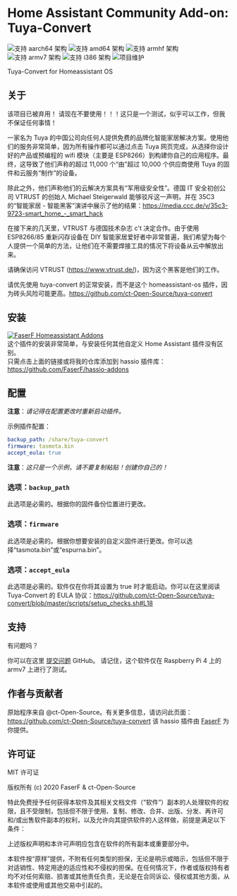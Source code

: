 # Home Assistant Community Add-on: Tuya-Convert
![支持 aarch64 架构][aarch64-shield] ![支持 amd64 架构][amd64-shield] ![支持 armhf 架构][armhf-shield] ![支持 armv7 架构][armv7-shield] ![支持 i386 架构][i386-shield]
![项目维护][maintenance-shield]

Tuya-Convert for Homeassistant OS

## 关于

该项目已被弃用！
请现在不要使用！！！这只是一个测试，似乎可以工作，但我不保证任何事情！

一家名为 Tuya 的中国公司向任何人提供免费的品牌化智能家居解决方案。使用他们的服务非常简单，因为所有操作都可以通过点击 Tuya 网页完成，从选择你设计好的产品或预编程的 wifi 模块（主要是 ESP8266）到构建你自己的应用程序。最终，这导致了他们声称的超过 11,000 个“由”超过 10,000 个供应商使用 Tuya 的固件和云服务“制作”的设备。

除此之外，他们声称他们的云解决方案具有“军用级安全性”。德国 IT 安全初创公司 VTRUST 的创始人 Michael Steigerwald 能够驳斥这一声明，并在 35C3 的“智能家居 - 智能黑客”演讲中展示了他的结果：<https://media.ccc.de/v/35c3-9723-smart_home_-_smart_hack>

在接下来的几天里，VTRUST 与德国技术杂志 c't 决定合作。由于使用 ESP8266/85 重新闪存设备在 DIY 智能家居爱好者中非常普遍，我们希望为每个人提供一个简单的方法，让他们在不需要焊接工具的情况下将设备从云中解放出来。

请确保访问 VTRUST (<https://www.vtrust.de/>)，因为这个黑客是他们的工作。

请优先使用 tuya-convert 的正常安装，而不是这个 homeassistant-os 插件，因为砖头风险可能更高。<https://github.com/ct-Open-Source/tuya-convert>

## 安装

[![FaserF Homeassistant Addons](https://my.home-assistant.io/badges/supervisor_add_addon_repository.svg)](https://my.home-assistant.io/redirect/supervisor_add_addon_repository/?repository_url=https%3A%2F%2Fgithub.com%2FFaserF%2Fhassio-addons)
<br />
这个插件的安装非常简单，与安装任何其他自定义 Home Assistant 插件没有区别。<br />
只需点击上面的链接或将我的仓库添加到 hassio 插件库： <https://github.com/FaserF/hassio-addons>

## 配置

**注意**：_请记得在配置更改时重新启动插件。_

示例插件配置：

```yaml
backup_path: /share/tuya-convert
firmware: tasmota.bin
accept_eula: true
```

**注意**：_这只是一个示例，请不要复制粘贴！创建你自己的！_

### 选项：`backup_path`

此选项是必需的。根据你的固件备份位置进行更改。

### 选项：`firmware`

此选项是必需的。根据你想要安装的自定义固件进行更改。你可以选择“tasmota.bin”或“espurna.bin”。

### 选项：`accept_eula`

此选项是必需的。软件仅在你将其设置为 true 时才能启动。你可以在这里阅读 Tuya-Convert 的 EULA 协议：<https://github.com/ct-Open-Source/tuya-convert/blob/master/scripts/setup_checks.sh#L18>

## 支持

有问题吗？

你可以在这里 [提交问题][issue] GitHub。
请记住，这个软件仅在 Raspberry Pi 4 上的 armv7 上进行了测试。

## 作者与贡献者

原始程序来自 @ct-Open-Source。有关更多信息，请访问此页面：<https://github.com/ct-Open-Source/tuya-convert>
该 hassio 插件由 [FaserF] 为你提供。

## 许可证

MIT 许可证

版权所有 (c) 2020 FaserF & ct-Open-Source

特此免费授予任何获得本软件及其相关文档文件（“软件”）副本的人处理软件的权限，且不受限制，包括但不限于使用、复制、修改、合并、出版、分发、再许可和/或出售软件副本的权利，以及允许向其提供软件的人这样做，前提是满足以下条件：

上述版权声明和本许可声明应包含在软件的所有副本或重要部分中。

本软件按“原样”提供，不附有任何类型的担保，无论是明示或暗示，包括但不限于对适销性、特定用途的适应性和不侵权的担保。在任何情况下，作者或版权持有者均不对任何索赔、损害或其他责任负责，无论是在合同诉讼、侵权或其他方面，从本软件或使用或其他交易中引起的。

[aarch64-shield]: https://img.shields.io/badge/aarch64-yes-green.svg
[amd64-shield]: https://img.shields.io/badge/amd64-yes-green.svg
[armhf-shield]: https://img.shields.io/badge/armhf-yes-green.svg
[armv7-shield]: https://img.shields.io/badge/armv7-yes-green.svg
[FaserF]: https://github.com/FaserF/
[i386-shield]: https://img.shields.io/badge/i386-yes-green.svg
[issue]: https://github.com/FaserF/hassio-addons/issues
[maintenance-shield]: https://img.shields.io/maintenance/yes/2020.svg